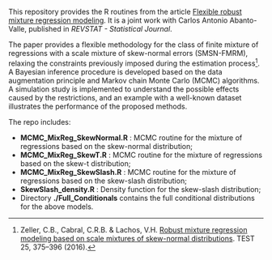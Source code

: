 This repository provides the R routines from the article [Flexible robust mixture regression modeling](https://doi.org/10.57805/revstat.v20i1.365). It is a joint work with Carlos Antonio Abanto-Valle, published in _REVSTAT - Statistical Journal_.

The paper provides a flexible methodology for the class of finite mixture of regressions with a scale mixture of skew-normal errors (SMSN-FMRM), relaxing the constraints previously imposed during the estimation process[^1]. A Bayesian inference procedure is developed based on the data augmentation principle and Markov chain Monte Carlo (MCMC) algorithms. A simulation study is implemented to understand the possible effects caused by the restrictions, and an example with a well-known dataset illustrates the performance of the proposed methods.

The repo includes:

- **MCMC_MixReg_SkewNormal.R** : MCMC routine for the mixture of regressions based on the skew-normal distribution;
- **MCMC_MixReg_SkewT.R** : MCMC routine for the mixture of regressions based on the skew-t distribution;
- **MCMC_MixReg_SkewSlash.R** : MCMC routine for the mixture of regressions based on the skew-slash distribution;
- **SkewSlash_density.R** : Density function for the skew-slash distribution;
- Directory **./Full_Conditionals** contains the full conditional distributions for the above models.

[^1]: Zeller, C.B., Cabral, C.R.B. & Lachos, V.H. [Robust mixture regression modeling based on scale mixtures of skew-normal distributions](https://doi.org/10.1007/s11749-015-0460-4). TEST 25, 375–396 (2016).
